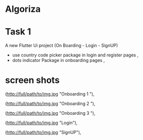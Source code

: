 # Algoriza
# Task 1
A new Flutter Ui project (On Boarding - Login - SignUP)
- use country code picker package in login and register pages ,
- dots indicator Package in onboarding pages  ,
# screen shots
([http://full/path/to/img.jpg](https://github.com/a-dham/Algoriza-intern/blob/main/ScreenShot/1.jpg) "Onboarding 1 "),

([http://full/path/to/img.jpg](https://github.com/a-dham/Algoriza-intern/blob/main/ScreenShot/2.jpg) "Onboarding 2 "),

([http://full/path/to/img.jpg](https://github.com/a-dham/Algoriza-intern/blob/main/ScreenShot/3.jpg) "Onboarding 3 "),

([http://full/path/to/img.jpg](https://github.com/a-dham/Algoriza-intern/blob/main/ScreenShot/Login.jpg) "Login"),

([http://full/path/to/img.jpg](https://github.com/a-dham/Algoriza-intern/blob/main/ScreenShot/SignUp.jpg) "SignUP"),


